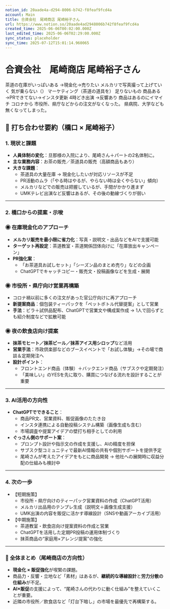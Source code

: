 ```yaml
---
notion_id: 20aade4a-d294-8006-b742-f8feaf9fcd4a
account: Main
title: 合資会社　尾崎商店 尾崎裕子さん
url: https://www.notion.so/20aade4ad2948006b742f8feaf9fcd4a
created_time: 2025-06-06T00:02:00.000Z
last_edited_time: 2025-06-06T02:29:00.000Z
sync_status: placeholder
sync_time: 2025-07-12T15:01:14.960065
---
```

# 合資会社　尾崎商店 尾崎裕子さん

茶道の在庫がいっぱいある
→現金化→売りたい
メルカリで写真撮って上げていく
気が乗らない（）
マーケティング（茶道の道具を）
足りないもの
商品ある→PRできてない→インスタ更新
4時どき出演
→反響あり
商品はあるのにイマイチ
コロナから
市役所、県庁などからの注文がなくなった。
県病院、大学なども無くなってしまった。
## 📝 打ち合わせ要約（橋口 × 尾崎裕子）
### 1. 現状と課題
- **人員体制の変化**：旦那様の入院により、尾崎さん＋パートの2名体制に。
- **主な業務内容**：お茶の販売／茶道具の販売（高額商品もあり）
- **大きな課題**：
  - 茶道具の大量在庫 → 現金化したいが対応リソースが不足
  - PR活動のムラ（「やる時はやるが、やらない時は全くやらない」傾向）
  - メルカリなどでの販売は把握しているが、手間がかかり進まず
  - UMKテレビ出演など反響はあるが、その後の動線づくりが弱い
---
### 2. 橋口からの提案・示唆
### ◉ 在庫現金化のアプローチ
- **メルカリ販売を最小限に省力化**：写真・説明文・出品などをAIで支援可能
- **ターゲット再設定**：茶道教室・茶道関係団体向けに「在庫放出キャンペーン」
- **PR強化案**：
  - 「お茶道具お試しセット」「シーズン品のまとめ売り」などの企画
  - ChatGPTでキャッチコピー・販売文・投稿画像などを生成・展開
### ◉ 市役所・県庁向け営業再構築
- コロナ禍以前に多くの注文があった官公庁向けに再アプローチ
- **新提案商品**：個包装ティーパックを「ペットボトル代替提案」として営業
- **手法**：ビラ＋試供品配布、ChatGPTで営業文や構成案作成 → 1人で回らずとも紹介制度などで拡散可能
### ◉ 夜の飲食店向け提案
- **抹茶モヒート／抹茶ビール／抹茶アイス用シロップ**など活用
- **営業手法**：市政倶楽部などのブースイベントで「お試し体験」→その場で商談＆定期発注へ
- **設計ポイント**：
  - フロントエンド商品（体験）＋バックエンド商品（サブスクや定期発注）
  - 「美味しい」のYESを先に取り、購買につなげる流れを設計することが重要
---
### 3. AI活用の方向性
- **ChatGPTでできること**：
  - 商品PR文、営業資料、販促画像のたたき台
  - インスタ連携による自動投稿システム構築（画像生成も含む）
  - 市場調査や提案アイデアの壁打ち相手としての利用
- **ぐっさん側のサポート案**：
  - プロンプト設計や指示文の作成を支援し、AIの精度を担保
  - サブスク型コミュニティで最新AI情報の共有や個別サポートを提供予定
  - 尾崎さんが考えたアイデアをもとに商品開発 → 他社への展開時に収益分配の仕組みも検討中
---
### 4. 次の一歩
- 【短期施策】
  - 市役所・県庁向けのティーパック営業資料の作成（ChatGPT活用）
  - メルカリ出品用のテンプレ生成（説明文＋画像生成支援）
  - UMK出演の内容を販促に活かす導線設計（SNSや動画アーカイブ活用）
- 【中期施策】
  - 茶道教室・飲食店向け提案資料の作成と営業
  - ChatGPTを活用した定期PR投稿の運用体制づくり
  - 抹茶商品の“家庭用×アレンジ提案”の強化
---
### 🎯 全体まとめ（尾崎商店の方向性）
- **現金化 × 販促強化**が喫緊の課題。
- 商品力・反響・立地など「素材」はあるが、**継続的な導線設計**と**労力分散の仕組み**が不足。
- **AI×販促**の支援によって、“尾崎さんの代わりに動く仕組み”を整えていくことが重要。
- 近隣の市役所／飲食店など「灯台下暗し」の市場を最優先で再構築する。